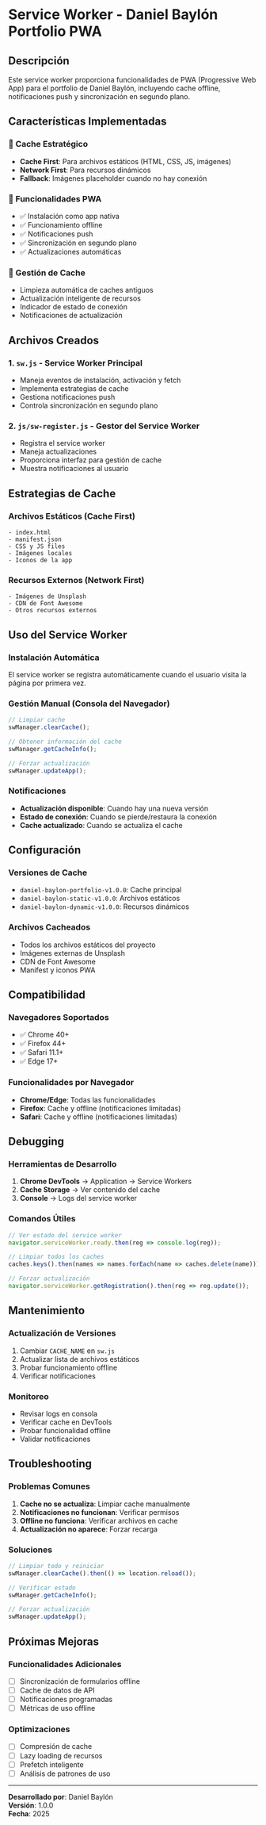 # Service Worker - Daniel Baylón Portfolio PWA

## Descripción
Este service worker proporciona funcionalidades de PWA (Progressive Web App) para el portfolio de Daniel Baylón, incluyendo cache offline, notificaciones push y sincronización en segundo plano.

## Características Implementadas

### 🚀 Cache Estratégico
- **Cache First**: Para archivos estáticos (HTML, CSS, JS, imágenes)
- **Network First**: Para recursos dinámicos
- **Fallback**: Imágenes placeholder cuando no hay conexión

### 📱 Funcionalidades PWA
- ✅ Instalación como app nativa
- ✅ Funcionamiento offline
- ✅ Notificaciones push
- ✅ Sincronización en segundo plano
- ✅ Actualizaciones automáticas

### 🔧 Gestión de Cache
- Limpieza automática de caches antiguos
- Actualización inteligente de recursos
- Indicador de estado de conexión
- Notificaciones de actualización

## Archivos Creados

### 1. `sw.js` - Service Worker Principal
- Maneja eventos de instalación, activación y fetch
- Implementa estrategias de cache
- Gestiona notificaciones push
- Controla sincronización en segundo plano

### 2. `js/sw-register.js` - Gestor del Service Worker
- Registra el service worker
- Maneja actualizaciones
- Proporciona interfaz para gestión de cache
- Muestra notificaciones al usuario

## Estrategias de Cache

### Archivos Estáticos (Cache First)
```
- index.html
- manifest.json
- CSS y JS files
- Imágenes locales
- Iconos de la app
```

### Recursos Externos (Network First)
```
- Imágenes de Unsplash
- CDN de Font Awesome
- Otros recursos externos
```

## Uso del Service Worker

### Instalación Automática
El service worker se registra automáticamente cuando el usuario visita la página por primera vez.

### Gestión Manual (Consola del Navegador)
```javascript
// Limpiar cache
swManager.clearCache();

// Obtener información del cache
swManager.getCacheInfo();

// Forzar actualización
swManager.updateApp();
```

### Notificaciones
- **Actualización disponible**: Cuando hay una nueva versión
- **Estado de conexión**: Cuando se pierde/restaura la conexión
- **Cache actualizado**: Cuando se actualiza el cache

## Configuración

### Versiones de Cache
- `daniel-baylon-portfolio-v1.0.0`: Cache principal
- `daniel-baylon-static-v1.0.0`: Archivos estáticos
- `daniel-baylon-dynamic-v1.0.0`: Recursos dinámicos

### Archivos Cacheados
- Todos los archivos estáticos del proyecto
- Imágenes externas de Unsplash
- CDN de Font Awesome
- Manifest y iconos PWA

## Compatibilidad

### Navegadores Soportados
- ✅ Chrome 40+
- ✅ Firefox 44+
- ✅ Safari 11.1+
- ✅ Edge 17+

### Funcionalidades por Navegador
- **Chrome/Edge**: Todas las funcionalidades
- **Firefox**: Cache y offline (notificaciones limitadas)
- **Safari**: Cache y offline (notificaciones limitadas)

## Debugging

### Herramientas de Desarrollo
1. **Chrome DevTools** → Application → Service Workers
2. **Cache Storage** → Ver contenido del cache
3. **Console** → Logs del service worker

### Comandos Útiles
```javascript
// Ver estado del service worker
navigator.serviceWorker.ready.then(reg => console.log(reg));

// Limpiar todos los caches
caches.keys().then(names => names.forEach(name => caches.delete(name)));

// Forzar actualización
navigator.serviceWorker.getRegistration().then(reg => reg.update());
```

## Mantenimiento

### Actualización de Versiones
1. Cambiar `CACHE_NAME` en `sw.js`
2. Actualizar lista de archivos estáticos
3. Probar funcionamiento offline
4. Verificar notificaciones

### Monitoreo
- Revisar logs en consola
- Verificar cache en DevTools
- Probar funcionalidad offline
- Validar notificaciones

## Troubleshooting

### Problemas Comunes
1. **Cache no se actualiza**: Limpiar cache manualmente
2. **Notificaciones no funcionan**: Verificar permisos
3. **Offline no funciona**: Verificar archivos en cache
4. **Actualización no aparece**: Forzar recarga

### Soluciones
```javascript
// Limpiar todo y reiniciar
swManager.clearCache().then(() => location.reload());

// Verificar estado
swManager.getCacheInfo();

// Forzar actualización
swManager.updateApp();
```

## Próximas Mejoras

### Funcionalidades Adicionales
- [ ] Sincronización de formularios offline
- [ ] Cache de datos de API
- [ ] Notificaciones programadas
- [ ] Métricas de uso offline

### Optimizaciones
- [ ] Compresión de cache
- [ ] Lazy loading de recursos
- [ ] Prefetch inteligente
- [ ] Análisis de patrones de uso

---

**Desarrollado por**: Daniel Baylón  
**Versión**: 1.0.0  
**Fecha**: 2025
